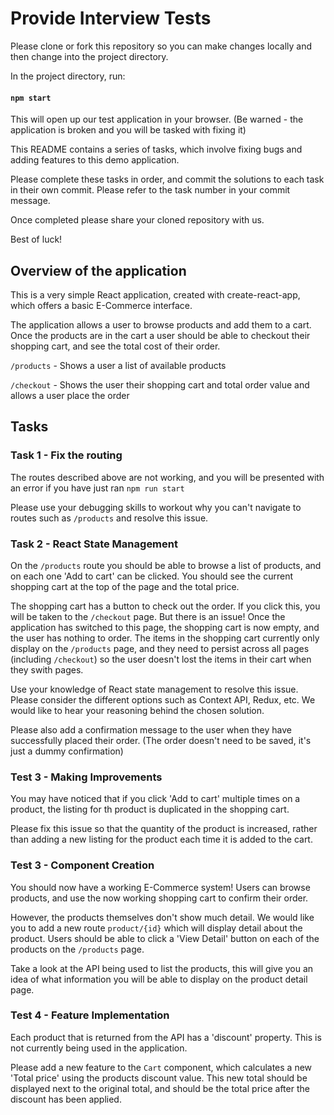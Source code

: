 # Provide Interview Tests

Please clone or fork this repository so you can make changes locally and then change into the project directory.

In the project directory, run:

#### `npm start`

This will open up our test application in your browser. (Be warned - the application is broken and you will be tasked with fixing it)

This README contains a series of tasks, which involve fixing bugs and adding features
to this demo application.

Please complete these tasks in order, and commit the solutions to each task in their own commit.
Please refer to the task number in your commit message.

Once completed please share your cloned repository with us.

Best of luck!

## Overview of the application
This is a very simple React application, created with create-react-app, which offers a basic E-Commerce interface.

The application allows a user to browse products and add them to a cart. Once the products are in the cart a user should
be able to checkout their shopping cart, and see the total cost of their order.

`/products` - Shows a user a list of available products

`/checkout` - Shows the user their shopping cart and total order value and allows a user place the order

## Tasks

### Task 1 - Fix the routing
The routes described above are not working, and you will be presented with an error if you have just ran `npm run start`

Please use your debugging skills to workout why you can't navigate to routes such as `/products` and resolve this issue.

### Task 2 - React State Management
On the `/products` route you should be able to browse a list of products, and on each one 'Add to cart' can be clicked.
You should see the current shopping cart at the top of the page and the total price.

The shopping cart has a button to check out the order. If you click this, you will be taken to the `/checkout` page. But there is an issue! Once the application has switched to this
page, the shopping cart is now empty, and the user has nothing to order. The items in the shopping cart currently only display on the `/products` page, and they need to persist across
all pages (including `/checkout`) so the user doesn't lost the items in their cart when they swith pages.

Use your knowledge of React state management to resolve this issue. Please consider the different options such as Context API, Redux, etc. We would like to hear your reasoning behind the
chosen solution.

Please also add a confirmation message to the user when they have successfully placed their order. (The order doesn't need to be saved, it's just a dummy confirmation)

### Test 3 - Making Improvements
You may have noticed that if you click 'Add to cart' multiple times on a product, the listing for th product is duplicated in the shopping cart.

Please fix this issue so that the quantity of the product is increased, rather than adding a new listing for the product each time it is added to the cart.

### Test 3 - Component Creation
You should now have a working E-Commerce system! Users can browse products, and use the now working shopping cart to confirm their order.

However, the products themselves don't show much detail. We would like you to add a new route `product/{id}` which will display detail about the product. Users should be able to click a 'View Detail' button on each of the products on the `/products` page.

Take a look at the API being used to list the products, this will give you an idea of what information you will be able to display on the product detail page.

### Test 4 - Feature Implementation

Each product that is returned from the API has a 'discount' property. This is not currently being used in the application.

Please add a new feature to the `Cart` component, which calculates a new 'Total price' using the products discount value.
This new total should be displayed next to the original total, and should be the total price after the discount has been applied.




